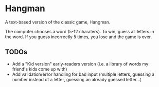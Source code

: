 # Hangman
A text-based version of the classic game, Hangman.

The computer chooses a word (5-12 charaters). To win, guess all letters in the word. If you guess incorrectly 5 times, you lose and the game is over.

## TODOs
- Add a "Kid version" early-readers version (i.e. a library of words my friend's kids come up with)
- Add validation/error handling for bad input (multiple letters, guessing a number instead of a letter, guessing an already guessed letter...)
